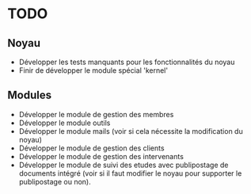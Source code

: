 # TODO

## Noyau

- Développer les tests manquants pour les fonctionnalités du noyau
- Finir de développer le module spécial 'kernel'

## Modules

- Développer le module de gestion des membres
- Développer le module outils
- Développer le module mails (voir si cela nécessite la modification du noyau)
- Développer le module de gestion des clients
- Développer le module de gestion des intervenants
- Développer le module de suivi des etudes avec publipostage de documents intégré (voir si il faut modifier le noyau pour supporter le publipostage ou non). 

